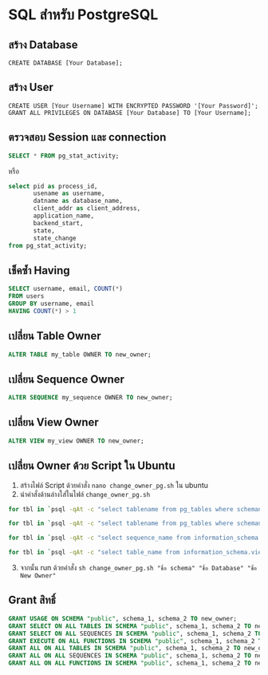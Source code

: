 # SQL สำหรับ PostgreSQL

## สร้าง Database
```
CREATE DATABASE [Your Database];
```

## สร้าง User
```
CREATE USER [Your Username] WITH ENCRYPTED PASSWORD '[Your Password]';
GRANT ALL PRIVILEGES ON DATABASE [Your Database] TO [Your Username];
```

## ตรวจสอบ Session และ connection
```sql
SELECT * FROM pg_stat_activity;
```
หรือ
```sql
select pid as process_id, 
       usename as username, 
       datname as database_name, 
       client_addr as client_address, 
       application_name,
       backend_start,
       state,
       state_change
from pg_stat_activity;
```

## เช็คซ้ำ Having
```sql
SELECT username, email, COUNT(*)
FROM users
GROUP BY username, email
HAVING COUNT(*) > 1
```

## เปลี่ยน Table Owner
```sql
ALTER TABLE my_table OWNER TO new_owner;
```

## เปลี่ยน Sequence Owner
```sql
ALTER SEQUENCE my_sequence OWNER TO new_owner;
```

## เปลี่ยน View Owner
```sql
ALTER VIEW my_view OWNER TO new_owner;
```

## เปลี่ยน Owner ด้วย Script ใน Ubuntu
1. สร้างไฟล์ Script ด้วยคำสั่ง ```nano change_owner_pg.sh``` ใน ubuntu
2. นำคำสั่งด้านล่างใส่ในไฟล์ `change_owner_pg.sh`
```sh
for tbl in `psql -qAt -c "select tablename from pg_tables where schemaname = '$1';" $2` ; do  psql -c "alter table "$1".\"$tbl\" owner to $3" $2 ; done

for tbl in `psql -qAt -c "select tablename from pg_tables where schemaname = '$1';" $2` ; do  psql -c "alter table "$1".\"$tbl\" owner to $3" $2 ; done

for tbl in `psql -qAt -c "select sequence_name from information_schema.sequences where sequence_schema = '$1';" $2` ; do  psql -c "alter sequence "$1".\"$tbl\" owner to $3" $2 ; done

for tbl in `psql -qAt -c "select table_name from information_schema.views where table_schema = '$1';" $2` ; do  psql -c "alter view "$1".\"$tbl\" owner to $3" $2 ; done
```
3. จากนั้น run ด้วยคำสั่ง `sh change_owner_pg.sh "ชื่อ schema" "ชื่อ Database" "ชื่อ New Owner"`

## Grant สิทธิ์
```sql
GRANT USAGE ON SCHEMA "public", schema_1, schema_2 TO new_owner;
GRANT SELECT ON ALL TABLES IN SCHEMA "public", schema_1, schema_2 TO new_owner;
GRANT SELECT ON ALL SEQUENCES IN SCHEMA "public", schema_1, schema_2 TO new_owner ;
GRANT EXECUTE ON ALL FUNCTIONS IN SCHEMA "public", schema_1, schema_2 TO new_owner ;
GRANT ALL ON ALL TABLES IN SCHEMA "public", schema_1, schema_2 TO new_owner ;
GRANT ALL ON ALL SEQUENCES IN SCHEMA "public", schema_1, schema_2 TO new_owner ;
GRANT ALL ON ALL FUNCTIONS IN SCHEMA "public", schema_1, schema_2 TO new_owner ;
```

